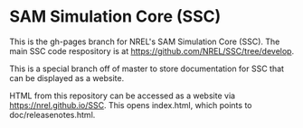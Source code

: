 # SAM Simulation Core (SSC)

This is the gh-pages branch for NREL's SAM Simulation Core (SSC). The main SSC code respository is at https://github.com/NREL/SSC/tree/develop.

This is a special branch off of master to store documentation for SSC that can be displayed as a website.

HTML from this repository can be accessed as a website via https://nrel.github.io/SSC. This opens index.html, which points to doc/releasenotes.html.

